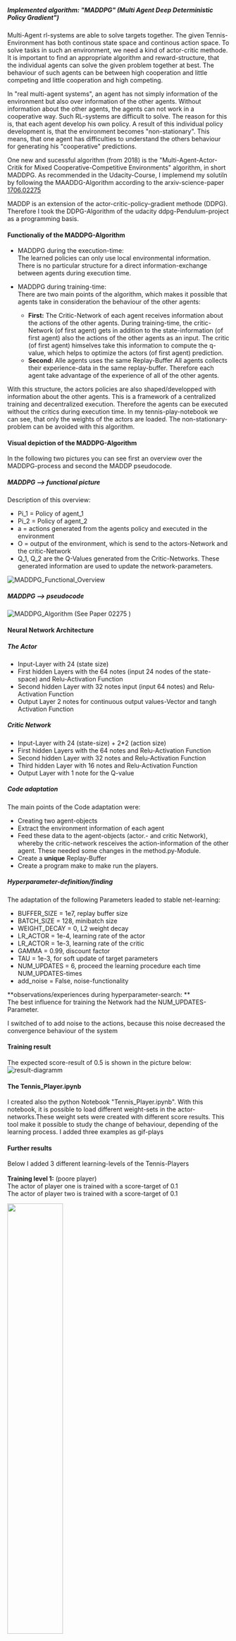 ##### Implemented algorithm: "MADDPG" (Multi Agent Deep Deterministic Policy Gradient")

Multi-Agent rl-systems are able to solve targets together.
The given Tennis-Environment has both continous state space and continous
action space. To solve tasks in such an environment, we need a kind of actor-critic methode.
It is important to find an appropriate algorithm and reward-structure,
that the individual agents can solve the given problem together at best.
The behaviour of such agents can be between high cooperation and little competing and
little cooperation and high competing.


In "real multi-agent systems", an agent has not simply information of the
environment but also over information of the other agents.
Without information about the other agents, the agents can not work in a cooperative way.
Such RL-systems are difficult to solve.
The reason for this is, that each agent develop his own policy.
A result of this individual policy development is, that the environment becomes "non-stationary".
This means, that one agent has difficulties to understand the others behaviour for generating
his "cooperative" predictions.

One new and sucessful algorithm (from 2018) is the 
"Multi-Agent-Actor-Critik for Mixed Cooperative-Competitive Environments" 
algorithm, in short MADDPG.
As recommended in the Udacity-Course, I implemend my solutiln by following the MAADDG-Algorithm according to the 
arxiv-science-paper [1706.02275](https://arxiv.org/pdf/1706.02275.pdf)

MADDP is an extension of the actor-critic-policy-gradient methode (DDPG).
Therefore I took  the DDPG-Algorithm of the udacity ddpg-Pendulum-project as a programming basis.

#### Functionaliy of the MADDPG-Algorithm
* MADDPG during the execution-time: <br/>
The learned policies can only use local environmental information.
There is no particular structure for a direct information-exchange between agents during execution time.

* MADDPG during training-time:<br/>
There are two main points of the algorithm, which makes it possible that agents take in consideration 
the behaviour of the other agents:<br/>
    * **First:** The Critic-Network of each agent receives information about the actions of the other agents.
    During training-time, the critic-Network (of first agent) gets in addition to
    the state-information (of first agent) also the actions of the other agents  as an input.
    The critic (of first agent) himselves take this information to compute the q-value, which helps to
    optimize the actors (of first agent) prediction.
    * **Second:** Alle agents uses the same Replay-Buffer
All agents collects their experience-data in the same replay-buffer.
Therefore each agent take advantage of the experience of all of the other agents.


With this structure, the actors policies are also shaped/developped with information about the other
agents. 
This is a framework of a centralized training and decentralized execution.
Therefore the agents can be executed without the critics during execution time.
In my tennis-play-notebook we can see, that only the weights of the actors are loaded.
The non-stationary-problem can be avoided with this algorithm.

#### Visual depiction of the MADDPG-Algorithm
In the following two pictures you can see first an overview over the MADDPG-process
and second the MADDP pseudocode.

##### MADDPG --> functional picture
Description of this overview:
* Pi_1 = Policy of  agent_1
* Pi_2 = Policy of agent_2
* a = actions generated from the agents policy and executed in the environment
* O = output of the environment, which is send to the actors-Network and the critic-Network
* Q_1, Q_2 are the Q-Values generated from the Critic-Networks.
These generated information are used to update the network-parameters.


![MADDPG_Functional_Overview](MADDPG_Science_Paper_Picture.PNG)

##### MADDPG --> pseudocode
![MADDPG_Algorithm](MADDPG_PseudoCode.PNG)
(See Paper 02275 )


#### Neural Network Architecture

##### The Actor 

* Input-Layer with 24 (state size) 
* First hidden Layers  with the 64 notes (input 24 nodes of the state-space) and Relu-Activation Function
* Second hidden Layer with 32 notes input (input 64 notes) and Relu-Activation Function
* Output Layer 2 notes for continuous output values-Vector and tangh Activation Function

##### Critic Network
* Input-Layer with 24 (state-size) + 2*2 (action size)
* First hidden Layers  with the 64 notes and Relu-Activation Function
* Second hidden Layer with 32 notes and Relu-Activation Function
* Third hidden Layer with 16 notes and Relu-Activation Function
* Output Layer with 1  note for the Q-value


##### Code adaptation
The main points of the Code adaptation were:
* Creating two agent-objects
* Extract the environment information of each agent 
* Feed these data to the agent-objects (actor.- and critic Network), whereby
the critic-network resceives the action-information of the other agent.
These needed some changes in the method.py-Module.
* Create a **unique** Replay-Buffer
* Create a program make to make run the players.


##### Hyperparameter-definition/finding
The adaptation of the following Parameters leaded to stable net-learning:
* BUFFER_SIZE   = 1e7, replay buffer size
* BATCH_SIZE    = 128, minibatch size
* WEIGHT_DECAY   = 0, L2 weight decay
* LR_ACTOR =    1e-4, learning rate of the actor 
* LR_ACTOR =    1e-3, learning rate of the critic 
* GAMMA = 0.99, discount factor
* TAU = 1e-3, for soft update of target parameters
* NUM_UPDATES = 6, proceed the learning procedure each time NUM_UPDATES-times
* add_noise = False, noise-functionality

**observations/experiences during hyperparameter-search: ** <br/>
The best influence for training the Network had 
the NUM_UPDATES-Parameter.

I switched of to add noise to the actions, because this noise decreased
the convergence behaviour of the system




#### Training result
The expected score-result of 0.5 is shown in the picture below:
![result-diagramm](result_diagramm.PNG)


#### The Tennis_Player.ipynb

I created also the python Notebook "Tennis_Player.ipynb".
With this notebook, it is possible to load different weight-sets in the
actor-networks.These weight sets were created with different score results.
This tool make it possible to study the change of behaviour, depending of
the learning process. I added three examples as gif-plays

#### Further results
Below I added  3 different learning-levels of the Tennis-Players <br/> <br/>
**Training level 1:** (poore player) <br/>
The actor of player one is trained with a score-target of 0.1 <br/>
The actor of player two is trained with a score-target of 0.1


<img src="TennisPlayer_Level_01.gif" width="50%" align="top-left" alt="" title="Tennis-Player" />

**Training level 2:** (medium player with mixed levels) <br/>
The actor of player one is trained with a score-target of 0.1 <br/>
The actor of player two is trained with a score-target of 0.3 <br/>
<img src="TennisPlayer_Level_02.gif" width="50%" align="top-left" alt="" title="Tennis-Player" /> <br/>




**Training level 3:** (best players)<br/>
The actor of player one is trained with a score-target of 0.5 <br/>
The actor of player two is trained with a score-target of 0.5<br/>

<img src="TennisPlayer_Level_03.gif" width="50%" align="top-left" alt="" title="Tennis-Player" />
<br/>
<br/>


#### Improvements
- Optimization of Hyperparameters
The finding of a working parameter-set was hard and time-consuming.
So I had a look for other optimizations-possibilities.
I learnd that beside of random-search and grid-search there is also 
a bayesian optimization. 
This method uses a surrogate-function of 
the objective function to find optimized parameters

- Furhter MADDPG/Adaptations/other Algorithms
I think the given MADDPG can be used for further study and different tasks.
There are a lot of possibilibies to change the code to make it usable for 
different challenges.
Experimenting with different reward-functions, depending on the given task,
can also lead better results.

It would also be intersting, if it is possible to solve the Problem with 
some adaptations of the Proximal Policy Optimization-Algorithm.






